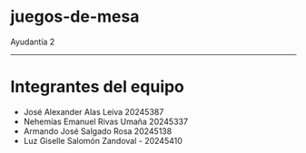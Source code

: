 # juegos-de-mesa
Ayudantía 2

---
# Integrantes del equipo
- José Alexander Alas Leiva 20245387
- Nehemías Emanuel Rivas Umaña 20245337
- Armando José Salgado Rosa 20245138
- Luz Giselle Salomón Zandoval - 20245410
